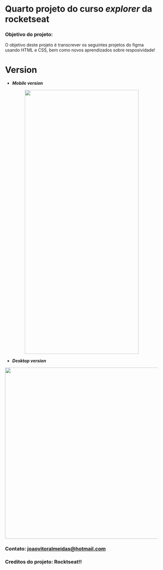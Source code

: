 # Quarto projeto do curso *explorer* da rocketseat

### Objetivo do projeto: 

O objetivo deste projeto é transcrever os seguintes projetos do figma usando HTML e CSS, bem como novos aprendizados sobre resposividade!

# Version
* _**Mobile version**_
<p align="center">
<img width="375" height="870" src="https://user-images.githubusercontent.com/107722106/229896388-5e29dc0e-4215-4b87-9a28-1383fd1bebc8.png">
</p> 

* _**Desktop version**_
<p align="center">
<img width="1440" height="564" src="https://user-images.githubusercontent.com/107722106/229895961-3c865fc9-a56b-4aae-81e1-70b19ce49b18.png">
</p>

### Contato: joaovitoralmeidas@hotmail.com     
### Creditos do projeto: Rocktseat!!
